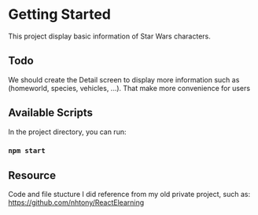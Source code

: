 # Getting Started

This project display basic information of Star Wars characters.

## Todo

We should create the Detail screen to display more information such as (homeworld, species, vehicles, ...). That make more convenience for users

## Available Scripts

In the project directory, you can run:

### `npm start`


## Resource

Code and file stucture I did reference from my old private project, such as: https://github.com/nhtony/ReactElearning